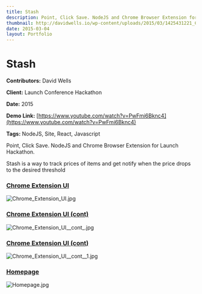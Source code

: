 ```yaml
---
title: Stash
description: Point, Click Save. NodeJS and Chrome Browser Extension for Launch Hackathon
thumbnail: http://davidwells.io/wp-content/uploads/2015/03/1425431221_Chrome_Extension_UI.jpg
date: 2015-03-04
layout: Portfolio
---
```


# Stash

**Contributors:** David Wells

**Client:** Launch Conference Hackathon

**Date:** 2015

**Demo Link:** [https://www.youtube.com/watch?v=PwFmi6Bknc4](https://www.youtube.com/watch?v=PwFmi6Bknc4)

**Tags:** NodeJS, Site, React, Javascript

Point, Click Save. NodeJS and Chrome Browser Extension for Launch Hackathon.

Stash is a way to track prices of items and get notify when the price drops to the desired threshold

### [Chrome Extension UI](id:anchor_1)

![](http://davidwells.tv/data/portfolio/Stash/Chrome_Extension_UI.jpg "Chrome_Extension_UI.jpg")

### [Chrome Extension UI (cont)](id:anchor_2)

![](http://davidwells.tv/data/portfolio/Stash/Chrome_Extension_UI__cont_.jpg "Chrome_Extension_UI__cont_.jpg")

### [Chrome Extension UI (cont)](id:anchor_3)

![](http://davidwells.tv/data/portfolio/Stash/Chrome_Extension_UI__cont__1.jpg "Chrome_Extension_UI__cont__1.jpg")

### [Homepage](id:anchor_4)

![](http://davidwells.tv/data/portfolio/Stash/Homepage.jpg "Homepage.jpg")
